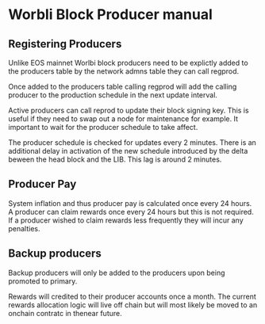 # Worbli Block Producer manual

## Registering Producers
Unlike EOS mainnet Worlbi block producers need to be explictly added to the producers table by the network admns table they can call regprod.

Once added to the producers table calling regprod will add the calling producer to the production schedule in the next update interval.  

Active producers can call reprod to update their block signing key.  This is useful if they need to swap out a node for maintenance for example.  It important to wait for the producer schedule to take affect. 

The producer schedule is checked for updates every 2 minutes.  There is an additional delay in activation of the new schedule introduced by the delta beween the head block and the LIB.  This lag is around 2 minutes.

## Producer Pay
System inflation and thus producer pay is calculated once every 24 hours.  A producer can claim rewards once every 24 hours but this is not required.  If a producer wished to claim rewards less frequently they will incur any penalties.

## Backup producers 
Backup producers will only be added to the producers upon being promoted to primary.  

Rewards will credited to their producer accounts once a month.  The current rewards allocation logic will live off chain but will most likely be moved to an onchain contratc in thenear future.